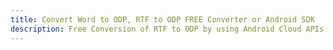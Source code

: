 ---title: Convert Word to ODP, RTF to ODP FREE Converter or Android SDKdescription: Free Conversion of RTF to ODP by using Android Cloud APIs & SDKs. Also Create, Edit & Render Microsoft Word & OpenOffice documents in the Cloud.---